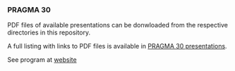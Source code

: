 
### PRAGMA 30

PDF files of available presentations can be donwloaded from 
the respective directories in this repository. 

A full listing with links to PDF files is available in 
[PRAGMA 30 presentations][1].

See program at [website][2]

[1]: http://pragmagrid.github.io/meetings/pragma-30/
[2]: http://pragma30.pragma-grid.net/dct/page/1
